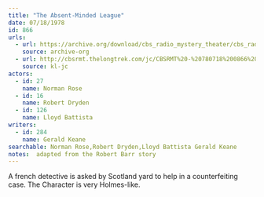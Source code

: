 ```yaml
---
title: "The Absent-Minded League"
date: 07/18/1978
id: 866
urls: 
  - url: https://archive.org/download/cbs_radio_mystery_theater/cbs_radio_mystery_theater-0851-0900.zip/cbs_radio_mystery_theater-0851-0900%2Fcbsrmt_0866_the_absent_minded_league.mp3
    source: archive-org
  - url: http://cbsrmt.thelongtrek.com/jc/CBSRMT%20-%20780718%200866%20Absent%20Minded%20League%20vbr%20fb2_jc.mp3
    source: kl-jc
actors:  
  - id: 27
    name: Norman Rose  
  - id: 16
    name: Robert Dryden  
  - id: 126
    name: Lloyd Battista
writers:  
  - id: 284
    name: Gerald Keane
searchable: Norman Rose,Robert Dryden,Lloyd Battista Gerald Keane
notes:  adapted from the Robert Barr story
---
```

A french detective is asked by Scotland yard to help in a counterfeiting case. The Character is very Holmes-like.
